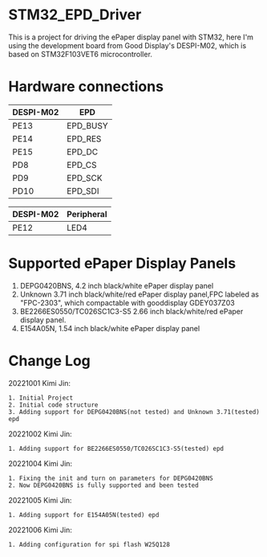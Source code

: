 # STM32_EPD_Driver
This is a project for driving the ePaper display panel with STM32, here I'm using the development board from Good Display's DESPI-M02, which is based on STM32F103VET6 microcontroller. 

# Hardware connections
| DESPI-M02 | EPD |
|----|----|
| PE13 | EPD_BUSY |
| PE14 | EPD_RES |
| PE15 | EPD_DC |
| PD8 | EPD_CS |
| PD9 | EPD_SCK |
| PD10 | EPD_SDI |


| DESPI-M02 | Peripheral |
| ---- | ---- |
| PE12 | LED4 |

# Supported ePaper Display Panels
1. DEPG0420BNS, 4.2 inch black/white ePaper display panel
2. Unknown 3.71 inch black/white/red ePaper display panel,FPC labeled as "FPC-2303", which compactable with gooddisplay GDEY037Z03
3. BE2266ES0550/TC026SC1C3-S5 2.66 inch black/white/red ePaper display panel. 
4. E154A05N, 1.54 inch black/white ePaper display panel

# Change Log
20221001 Kimi Jin: 

    1. Initial Project
    2. Initial code structure
    3. Adding support for DEPG0420BNS(not tested) and Unknown 3.71(tested) epd
    
20221002 Kimi Jin:

	1. Adding support for BE2266ES0550/TC026SC1C3-S5(tested) epd
	
20221004 Kimi Jin:

	1. Fixing the init and turn on parameters for DEPG0420BNS
	2. Now DEPG0420BNS is fully supported and been tested

20221005 Kimi Jin:
	
	1. Adding support for E154A05N(tested) epd
	
20221006 Kimi Jin:

	1. Adding configuration for spi flash W25Q128
